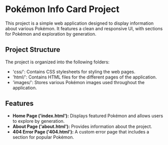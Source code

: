 # Pokémon Info Card Project
This project is a simple web application designed to display information about various Pokémon. It features a clean and responsive UI, with sections for Pokémon and exploration by generation.

## Project Structure
The project is organized into the following folders:
- 'css/': Contains CSS stylesheets for styling the web pages.
- 'html/': Contains HTML files for the different pages of the application.
- 'images/': Stores various Pokémon images used throughout the application.
  
## Features
- **Home Page ('index.html'):** Displays featured Pokémon and allows users to explore by generation.
- **About Page ('about.html'):** Provides information about the project.
- **404 Error Page ('404.html'):** A custom error page that includes a section for popular Pokémon.
